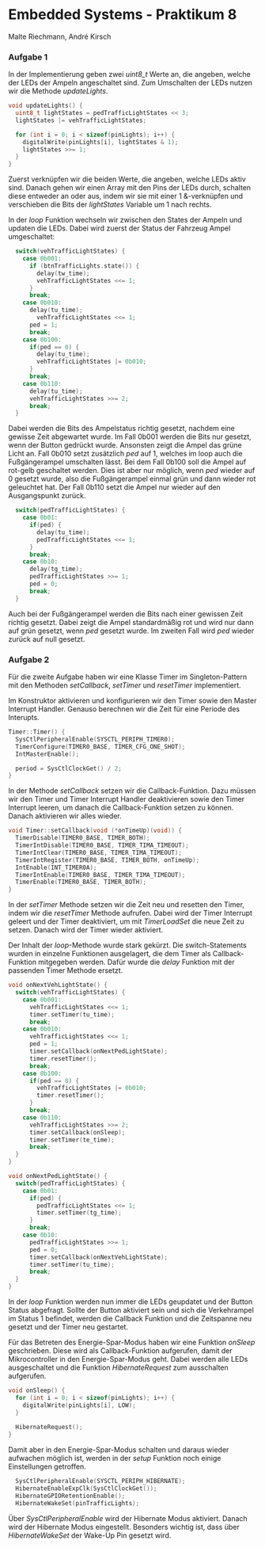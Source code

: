 # Embedded Systems - Praktikum 8

Malte Riechmann, André Kirsch

### Aufgabe 1

In der Implementierung geben zwei *uint8_t* Werte an, die angeben, welche der LEDs der Ampeln angeschaltet sind. Zum Umschalten der LEDs nutzen wir die Methode *updateLights*.

```c++
void updateLights() {
  uint8_t lightStates = pedTrafficLightStates << 3;
  lightStates |= vehTrafficLightStates;

  for (int i = 0; i < sizeof(pinLights); i++) {
    digitalWrite(pinLights[i], lightStates & 1);
    lightStates >>= 1;
  }
}
```

Zuerst verknüpfen wir die beiden Werte, die angeben, welche LEDs aktiv sind. Danach gehen wir einen Array mit den Pins der LEDs durch, schalten diese entweder an oder aus, indem wir sie mit einer 1 &-verknüpfen und verschieben die Bits der *lightStates* Variable um 1 nach rechts.

In der *loop* Funktion wechseln wir zwischen den States der Ampeln und updaten die LEDs. Dabei wird zuerst der Status der Fahrzeug Ampel umgeschaltet:

```c++
  switch(vehTrafficLightStates) {
    case 0b001:
      if (btnTrafficLights.state()) {
        delay(tw_time);
        vehTrafficLightStates <<= 1;
      }
      break;
    case 0b010:
      delay(tu_time);
        vehTrafficLightStates <<= 1;
      ped = 1;
      break;
    case 0b100:
      if(ped == 0) {
        delay(tu_time);
        vehTrafficLightStates |= 0b010;
      }
      break;
    case 0b110:
      delay(tu_time);
      vehTrafficLightStates >>= 2;
      break;
  }
```

Dabei werden die Bits des Ampelstatus richtig gesetzt, nachdem eine gewisse Zeit abgewartet wurde. Im Fall 0b001 werden die Bits nur gesetzt, wenn der Button gedrückt wurde. Ansonsten zeigt die Ampel das grüne Licht an. Fall 0b010 setzt zusätzlich *ped* auf 1, welches im loop auch die Fußgängerampel umschalten lässt. Bei dem Fall 0b100 soll die Ampel auf rot-gelb geschaltet werden. Dies ist aber nur möglich, wenn *ped* wieder auf 0 gesetzt wurde, also die Fußgängerampel einmal grün und dann wieder rot geleuchtet hat. Der Fall 0b110 setzt die Ampel nur wieder auf den Ausgangspunkt zurück.

```c++
  switch(pedTrafficLightStates) {
    case 0b01:
      if(ped) {
        delay(tu_time);
        pedTrafficLightStates <<= 1;
      }
      break;
    case 0b10:
      delay(tg_time);
      pedTrafficLightStates >>= 1;
      ped = 0;
      break;
  }
```

Auch bei der Fußgängerampel werden die Bits nach einer gewissen Zeit richtig gesetzt. Dabei zeigt die Ampel standardmäßig rot und wird nur dann auf grün gesetzt, wenn *ped* gesetzt wurde. Im zweiten Fall wird *ped* wieder zurück auf null gesetzt.

### Aufgabe 2

Für die zweite Aufgabe haben wir eine Klasse Timer im Singleton-Pattern mit den Methoden *setCallback*, *setTimer* und *resetTimer* implementiert.

Im Konstruktor aktivieren und konfigurieren wir den Timer sowie den Master Interrupt Handler. Genauso berechnen wir die Zeit für eine Periode des Interupts.

```c++
Timer::Timer() {
  SysCtlPeripheralEnable(SYSCTL_PERIPH_TIMER0);
  TimerConfigure(TIMER0_BASE, TIMER_CFG_ONE_SHOT);
  IntMasterEnable();

  period = SysCtlClockGet() / 2;
}
```

In der Methode *setCallback* setzen wir die Callback-Funktion. Dazu müssen wir den Timer und Timer Interrupt Handler deaktivieren sowie den Timer Interrupt leeren, um danach die Callback-Funktion setzen zu können. Danach aktivieren wir alles wieder.

```c++
void Timer::setCallback(void (*onTimeUp)(void)) {
  TimerDisable(TIMER0_BASE, TIMER_BOTH);
  TimerIntDisable(TIMER0_BASE, TIMER_TIMA_TIMEOUT);
  TimerIntClear(TIMER0_BASE, TIMER_TIMA_TIMEOUT);
  TimerIntRegister(TIMER0_BASE, TIMER_BOTH, onTimeUp);
  IntEnable(INT_TIMER0A);
  TimerIntEnable(TIMER0_BASE, TIMER_TIMA_TIMEOUT);
  TimerEnable(TIMER0_BASE, TIMER_BOTH);
}
```

In der *setTimer* Methode setzen wir die Zeit neu und resetten den Timer, indem wir die *resetTimer* Methode aufrufen. Dabei wird der Timer Interrupt geleert und der Timer deaktiviert, um mit *TimerLoadSet* die neue Zeit zu setzen. Danach wird der Timer wieder aktiviert.

Der Inhalt der *loop*-Methode wurde stark gekürzt. Die switch-Statements wurden in einzelne Funktionen ausgelagert, die dem Timer als Callback-Funktion mitgegeben werden. Dafür wurde die *delay* Funktion mit der passenden Timer Methode ersetzt.

```c++
void onNextVehLightState() {
  switch(vehTrafficLightStates) {
    case 0b001:
      vehTrafficLightStates <<= 1;
      timer.setTimer(tu_time);
      break;
    case 0b010:
      vehTrafficLightStates <<= 1;
      ped = 1;
      timer.setCallback(onNextPedLightState);
      timer.resetTimer();
      break;
    case 0b100:
      if(ped == 0) {
        vehTrafficLightStates |= 0b010;
        timer.resetTimer();
      }
      break;
    case 0b110:
      vehTrafficLightStates >>= 2;
      timer.setCallback(onSleep);
      timer.setTimer(te_time);
      break;
  }
}

void onNextPedLightState() {
  switch(pedTrafficLightStates) {
    case 0b01:
      if(ped) {
        pedTrafficLightStates <<= 1;
        timer.setTimer(tg_time);
      }
      break;
    case 0b10:
      pedTrafficLightStates >>= 1;
      ped = 0;
      timer.setCallback(onNextVehLightState);
      timer.setTimer(tu_time);
      break;
  }
}
```

In der *loop* Funktion werden nun immer die LEDs geupdatet und der Button Status abgefragt. Sollte der Button aktiviert sein und sich die Verkehrampel im Status 1 befindet, werden die Callback Funktion und die Zeitspanne neu gesetzt und der Timer neu gestartet.

Für das Betreten des Energie-Spar-Modus haben wir eine Funktion *onSleep* geschrieben. Diese wird als Callback-Funktion aufgerufen, damit der Mikrocontroller in den Energie-Spar-Modus geht. Dabei werden alle LEDs ausgeschaltet und die Funktion *HibernateRequest* zum ausschalten aufgerufen.

```c++
void onSleep() {
  for (int i = 0; i < sizeof(pinLights); i++) {
    digitalWrite(pinLights[i], LOW);
  }
  
  HibernateRequest();
}
```

Damit aber in den Energie-Spar-Modus schalten und daraus wieder aufwachen möglich ist, werden in der *setup* Funktion noch einige Einstellungen getroffen.

```c++
  SysCtlPeripheralEnable(SYSCTL_PERIPH_HIBERNATE);
  HibernateEnableExpClk(SysCtlClockGet());
  HibernateGPIORetentionEnable();
  HibernateWakeSet(pinTrafficLights);
```

Über *SysCtlPeripheralEnable* wird der Hibernate Modus aktiviert. Danach wird der Hibernate Modus eingestellt. Besonders wichtig ist, dass über *HibernateWakeSet* der Wake-Up Pin gesetzt wird.